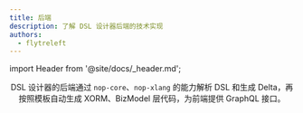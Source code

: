 ```yaml
---
title: 后端
description: 了解 DSL 设计器后端的技术实现
authors:
  - flytreleft
---
```


import Header from '@site/docs/\_header.md';

<Header />

DSL 设计器的后端通过 `nop-core`、`nop-xlang`
的能力解析 DSL 和生成 Delta，再按照模板自动生成 XORM、BizModel
层代码，为前端提供 GraphQL 接口。
